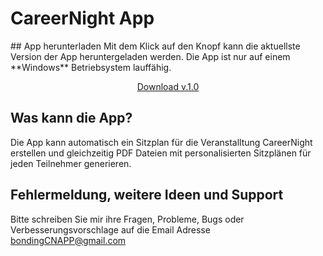 <p align="center">
<h1> CareerNight App </h1> 
  </p>
## App herunterladen
Mit dem Klick auf den Knopf kann die aktuellste Version der App heruntergeladen werden. 
Die App ist nur auf einem **Windows** Betriebsystem lauffähig. 
<p align="center">
<!-- Place this tag where you want the button to render. -->
<a class="github-button" href="https://github.com/ndezelak/bonding_CN_app/archive/gh-pages.zip" data-icon="octicon-cloud-download" aria-label="Download ntkme/github-buttons on GitHub">Download v.1.0</a>
</p>

## Was kann die App? 
Die App kann automatisch ein Sitzplan für die Veranstalltung CareerNight erstellen und gleichzeitig PDF Dateien mit personalisierten Sitzplänen für jeden Teilnehmer generieren. 

## Fehlermeldung, weitere Ideen und Support
Bitte schreiben Sie mir ihre Fragen, Probleme, Bugs oder Verbesserungsvorschlage auf die Email Adresse bondingCNAPP@gmail.com
